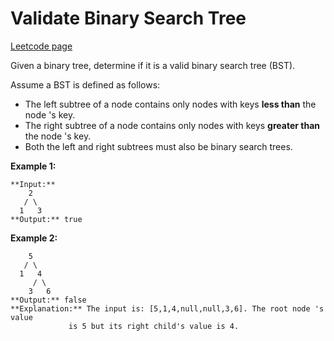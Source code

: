 # Validate Binary Search Tree
[Leetcode page](https://leetcode.com/problems/validate-binary-search-tree/description)

Given a binary tree, determine if it is a valid binary search tree (BST).

Assume a BST is defined as follows:

  * The left subtree of a node contains only nodes with keys **less than** the node 's key.
  * The right subtree of a node contains only nodes with keys **greater than** the node 's key.
  * Both the left and right subtrees must also be binary search trees.

**Example 1:**

    
    
    **Input:**
        2
       / \
      1   3
    **Output:** true
    

**Example 2:**

    
    
        5
       / \
      1   4
         / \
        3   6
    **Output:** false
    **Explanation:** The input is: [5,1,4,null,null,3,6]. The root node 's value
                 is 5 but its right child's value is 4.
    

